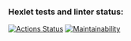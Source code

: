 ### Hexlet tests and linter status:
[![Actions Status](https://github.com/KumihoBisha/frontend-project-46/actions/workflows/hexlet-check.yml/badge.svg)](https://github.com/KumihoBisha/frontend-project-46/actions)
[![Maintainability](https://api.codeclimate.com/v1/badges/78ed239abe8ff865a2db/maintainability)](https://codeclimate.com/github/KumihoBisha/frontend-project-46/maintainability)